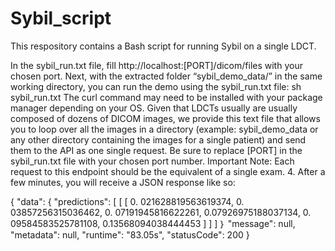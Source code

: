 # Sybil_script
This respository contains a Bash script for running Sybil on a single LDCT.


In the sybil_run.txt file, fill http://localhost:[PORT]/dicom/files with your chosen
port. Next, with the extracted folder “sybil_demo_data/” in the same working
directory, you can run the demo using the sybil_run.txt file:
sh sybil_run.txt
The curl command may need to be installed with your package manager depending
on your OS.
Given that LDCTs usually are usually composed of dozens of DICOM images, we
provide this text file that allows you to loop over all the images in a directory
(example: sybil_demo_data or any other directory containing the images for a
single patient) and send them to the API as one single request.
Be sure to replace [PORT] in the sybil_run.txt file with your chosen port number.
Important Note: Each request to this endpoint should be the equivalent of a
single exam.
4. After a few minutes, you will receive a JSON response like so:

{
"data": {
"predictions": [
[
[
0. 021628819563619374,
0. 03857256315036462,
0. 07191945816622261,
0.07926975188037134,
0. 09584583525781108,
0.13568094038444453
]
]
]
｝
"message": null,
"metadata": null,
"runtime": "83.05s",
"statusCode":
200
}
